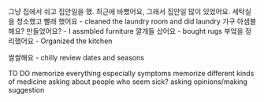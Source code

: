 그냥 집에서 쉬고 집안일을 했.
최근에 바빴어요, 그래서 집안일 많이 있었어요.
세탁실을 청소했고 빨래 했어요 - cleaned the laundry room and did laundry
가구 아샘블해요? 만들었어요? - I assmbled furniture
깔개들 샀어요 - bought rugs
부엌을 정리했어요 - Organized the kitchen

쌀쌀해요 - chilly
review dates and seasons


TO DO
memorize everything especially symptoms
memorize different kinds of medicine
asking about people who seem sick?
asking opinions/making suggestion